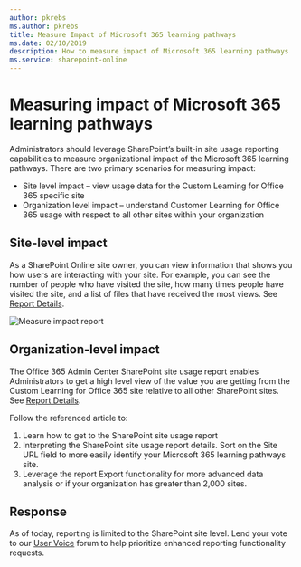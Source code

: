 ```yaml
---
author: pkrebs
ms.author: pkrebs
title: Measure Impact of Microsoft 365 learning pathways
ms.date: 02/10/2019
description: How to measure impact of Microsoft 365 learning pathways
ms.service: sharepoint-online
---
```


# Measuring impact of Microsoft 365 learning pathways

Administrators should leverage SharePoint’s built-in site usage reporting capabilities to measure organizational impact of the Microsoft 365 learning pathways. There are two primary scenarios for measuring impact: 
- Site level impact – view usage data for the Custom Learning for Office 365 specific site 
- Organization level impact – understand Customer Learning for Office 365 usage with respect to all other sites within your organization

## Site-level impact

As a SharePoint Online site owner, you can view information that shows you how users are interacting with your site. For example, you can see the number of people who have visited the site, how many times people have visited the site, and a list of files that have received the most views. See [Report Details](https://support.office.com/article/view-usage-data-for-your-sharepoint-site-2fa8ddc2-c4b3-4268-8d26-a772dc55779e). 

![Measure impact report](media/cg-measureimpactreport.png)

## Organization-level impact
The Office 365 Admin Center SharePoint site usage report enables Administrators to get a high level view of the value you are getting from the Custom Learning for Office 365 site relative to all other SharePoint sites. See [Report Details](https://docs.microsoft.com/office365/admin/activity-reports/sharepoint-site-usage?view=o365-worldwide&preserve-view=true).
 
Follow the referenced article to: 
1. Learn how to get to the SharePoint site usage report 
2. Interpreting the SharePoint site usage report details. Sort on the Site URL field to more easily identify your Microsoft 365 learning pathways site. 
3. Leverage the report Export functionality for more advanced data analysis or if your organization has greater than 2,000 sites. 

## Response

As of today, reporting is limited to the SharePoint site level. Lend your vote to our [User Voice](https://go.microsoft.com/fwlink/?linkid=2109552) forum to help prioritize enhanced reporting functionality requests.   

